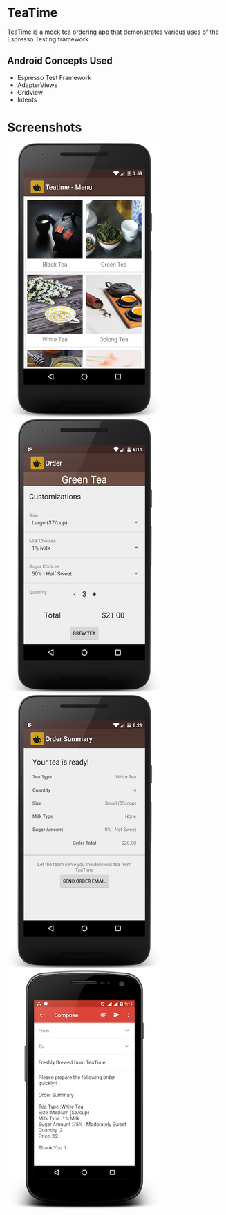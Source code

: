 # TeaTime

TeaTime is a mock tea ordering app that demonstrates various uses of the
Espresso Testing framework

## Android Concepts Used

- Espresso Test Framework
- AdapterViews
- Gridview
- Intents

# Screenshots

![Alt text](/Screenshots/1.png?raw=true)
![Alt text](/Screenshots/2.png?raw=true)
![Alt text](/Screenshots/3.png?raw=true)
![Alt text](/Screenshots/4.png?raw=true)